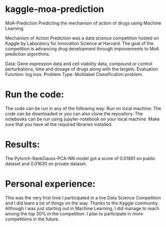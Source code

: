 # kaggle-moa-prediction
MoA-Prediction
Predicting the mechanism of action of drugs using Machine Learning

Mechanism of Action Prediction was a data science competition hosted on Kaggle by Laboratory for Innovation Science at Harvard. The goal of the competition is advancing drug development through improvements to MoA prediction algorithms.

Data: Gene expression data and cell viability data, compound or control perturbations, time and dosage of drugs along with the targets.
Evaluation Function: log loss.
Problem Type: Multilabel Classification problem.

# Run the code:
The code can be run in any of the following way:
Run on local machine: The code can be downloaded or you can also clone the repository. The notebooks can be run using jupyter-notebook on your local machine. Make sure that you have all the required libraries installed.

# Results:
The Pytorch-RankGauss-PCA-NN model got a score of 0.01861 on public dataset and 0.01630 on private dataset.

# Personal experience:
This was the very frist time I participated in a live Data Science Competition and I did learn a lot of things on the way. Thanks to the Kaggle communtiy. Although I was just starting out in Machine Learning, I did manage to reach among the top 30% in the competition. I plan to participate in more competitions in the future.


